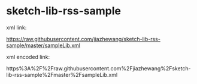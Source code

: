 # sketch-lib-rss-sample

xml link:

https://raw.githubusercontent.com/jiazhewang/sketch-lib-rss-sample/master/sampleLib.xml

xml encoded link:

https%3A%2F%2Fraw.githubusercontent.com%2Fjiazhewang%2Fsketch-lib-rss-sample%2Fmaster%2FsampleLib.xml
